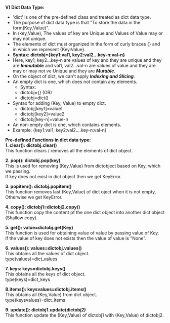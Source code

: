 **V) Dict Data Type:**
- 'dict' is one of the pre-defined class and treated as dict data type.
- The purpose of dict data type is that "To store the data in the form(Key,Value)".
- In (key,Value), The values of key are Unique and Values of Value may or may not unique.
- The elements of dict must organized in the form of curly braces {} and in which we represent {Key:Value}.
- **Syntax: dictobj={key1:val1, key2:val2...key-n:val-n}**
- Here, key1, key2...key-n are values of key and they are unique and they are **_Immutable_** and val1, val2...val-n are values of value and they are may or may not ve Unique and they are **_Mutable_**.
- On the object of dict, we can't apply **_Indexing and Slicing_**.
- An empty dict is one, which does not contain any elements.
  - Syntax:
  - dictobj={}  (OR)
  - dictobj=dict()
- Syntax for adding (Key, Value) to empty dict.
   - dictobj[key1]=value1
   - dictobj[key2]=value2
   - dictobj[key-n]=value-n
- An non-empty dict is one, which contains elements.
- Example:  {key1:val1, key2:val2....key-n:val-n}

**Pre-defined Functions in dict data type:**<br>
**1. clear(): dictobj.clear()**<br>
This function clears / removes all the elements of dict object.

**2. pop(): dictobj.pop(key)**<br>
This is used for removing (Key,Value) from dictobject based on Key, which we passing.<br>
If key does not exist in dict object then we get KeyError.

**3. popitem(): dictobj.popitem()**<br>
This function removes last (Key,Value) of dict oject when it is not empty, Otherwise we get KeyError.

**4. copy(): dictobj1=dictobj2.copy()**<br>
This function copy the content pf the one dict object into another dict object (Shallow copy).

**5. get(): value=dictobj.get(Key)**<br>
This function is used for obtaining value of value by passing value of Key.<br>
If the value of key does not exists then the value of value is "None".

**6. values(): values=dictobj.values()**<br>
This obtains all the values of dict object.<br>
type(values)=dict_values

**7. keys: keys=dictobj.keys()**<br>
This obtains all the keys of dict object.<br>
type(keys)=dict_keys

**8.items(): keysvalues=dictobj.items()**<br>
This obtains all (Key,Value) from dict object.<br>
type(keysvalues)=dict_items

**9. update(): dictobj1.update(dictobj2)**<br>
This function update the (Key,Value) of dictobj1 with (Key,Value) of dictobj2.
